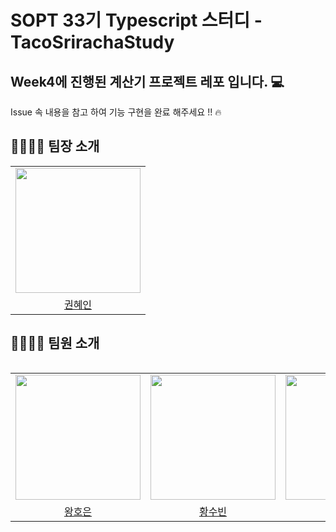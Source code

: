 # SOPT 33기 Typescript 스터디 - TacoSrirachaStudy

## Week4에 진행된 계산기 프로젝트 레포 입니다. 💻

Issue 속 내용을 참고 하여 기능 구현을 완료 해주세요 !! 🔥

## 👨‍👩‍👧‍👦 팀장 소개

<table align="center">
  <tr>
    <td>
      <a href="https://github.com/hae2ni">
        <img src="https://avatars.githubusercontent.com/hae2ni" width="200"/>
      </a>
    </td>
  </tr>
  <tr>
    <td align="center">
      <a href="https://github.com/hae2ni">
        권혜인
      </a>
    </td>
  </tr>
</table>
<table align="center">
  
## 👨‍👩‍👧‍👦 팀원 소개

<table align="center">
  <tr>
    <td>
      <a href="https://github.com/hoeun0723">
        <img src="https://avatars.githubusercontent.com/hoeun0723" width="200"/>
      </a>
    </td>
    <td>
      <a href="https://github.com/binllionaire">
        <img src="https://avatars.githubusercontent.com/binllionaire" width="200"/>
      </a>
    </td>
    <td>
      <a href="https://github.com/moondda">
        <img src="https://avatars.githubusercontent.com/moondd" width="200"/>
      </a>
    </td>
    <td>
      <a href="https://github.com/SooY2">
        <img src="https://avatars.githubusercontent.com/SooY2" width="200"/>
      </a>
    </td>
    <td>
      <a href="https://github.com/se0jinYoon">
        <img src="https://avatars.githubusercontent.com/se0jinYoon" width="200"/>
      </a>
    </td>
      <td>
      <a href="https://github.com/rachel5640">
        <img src="https://avatars.githubusercontent.com/rachel5640" width="200"/>
      </a>
    </td>
  </tr>
  <tr>
    <td align="center">
      <a href="https://github.com/hoeun0723">
        왕호은
      </a>
    </td>
    <td align="center">
      <a href="https://github.com/binllionaire">
        황수빈
      </a>
    </td>
    <td align="center">
      <a href="https://github.com/moondda">
        문다현
      </a>
    </td>
     <td align="center">
      <a href="https://github.com/SooY2">
        신수연
      </a>
    </td>
     <td align="center">
      <a href="https://github.com/se0jinYoon">
        윤서진
      </a>
    </td>
    <td align="center">
      <a href="https://github.com/rachel5640">
        강민서
      </a>
    </td>
  </tr>
</table>
<table align="center">

